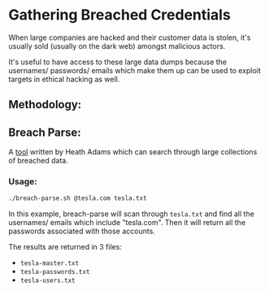 # Gathering Breached Credentials
When large companies are hacked and their customer data is stolen, it's usually sold (usually on the dark web) amongst malicious actors. 

It's useful to have access to these large data dumps because the usernames/ passwords/ emails which make them up can be used to exploit targets in ethical hacking as well.

## Methodology:


## Breach Parse:
A [tool](https://github.com/hmaverickadams/breach-parse) written by Heath Adams which can search through large collections of breached data.

### Usage:
```bash
./breach-parse.sh @tesla.com tesla.txt
```
In this example, breach-parse will scan through `tesla.txt` and find all the usernames/ emails which include "tesla.com". Then it will return all the passwords associated with those accounts. 

The results are returned in 3 files:
- `tesla-master.txt`
- `tesla-passwords.txt`
- `tesla-users.txt`



